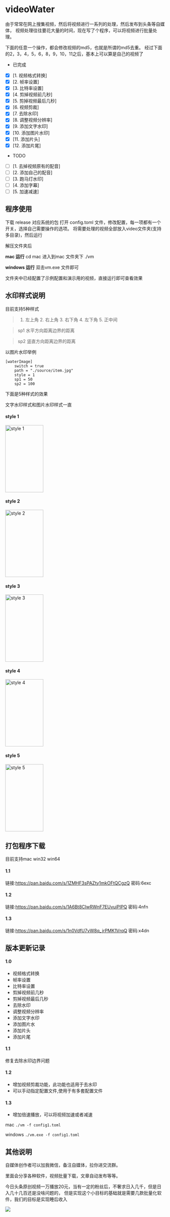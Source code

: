 # videoWater

由于常常在网上搜集视频，然后将视频进行一系列的处理，然后发布到头条等自媒体，
视频处理往往要花大量的时间，现在写了个程序，可以将视频进行批量处理。

下面的任意一个操作，都会修改视频的md5，也就是所谓的md5去重。
经过下面的2，3，4，5，6，8，9，10，11之后，基本上可以算是自己的视频了

* 已完成
* [x] [1. 视频格式转换] 
* [x] [2. 帧率设置] 
* [x] [3. 比特率设置] 
* [x] [4. 剪掉视频前几秒] 
* [x] [5. 剪掉视频最后几秒] 
* [x] [6. 视频剪裁]
* [x] [7. 去除水印] 
* [x] [8. 调整视频分辨率] 
* [x] [9. 添加文字水印] 
* [x] [10. 添加图片水印]
* [x] [11. 添加片头] 
* [x] [12. 添加片尾] 

* TODO
* [ ] [1. 去掉视频原有的配音] 
* [ ] [2. 添加自己的配音] 
* [ ] [3. 跑马灯水印]
* [ ] [4. 添加字幕]
* [ ] [5. 加速减速]

## 程序使用
下载 release 对应系统的包
打开 config.toml 文件，修改配置，每一项都有一个开关，选择自己需要操作的选项。
将需要处理的视频全部放入video文件夹(支持多目录)，然后运行

解压文件夹后

**mac 运行**
cd mac  进入到mac 文件夹下
./vm


**windows 运行**
双击vm.exe 文件即可


文件夹中已经配置了示例配置和演示用的视频，直接运行即可查看效果

## 水印样式说明

目前支持5种样式

 > 1. 左上角 2. 右上角 3. 右下角 4. 左下角 5. 正中间
 
 >  sp1 水平方向距离边界的距离
 
 > sp2 竖直方向距离边界的距离

以图片水印举例
```
[waterImage]
    switch = true
    path = "./source/item.jpg"
    style = 1
    sp1 = 50
    sp2 = 100
```

下面是5种样式的效果

文字水印样式和图片水印样式一直

#### style 1
<img src="https://github.com/suifengqjn/videoWater/blob/master/image/style1.jpg?raw=true" width="120" height="212" alt="style 1"/>

#### style 2
<img src="https://github.com/suifengqjn/videoWater/blob/master/image/style2.jpg?raw=true" width="120" height="212" alt="style 2"/>

#### style 3
<img src="https://github.com/suifengqjn/videoWater/blob/master/image/style3.jpg?raw=true" width="120" height="212" alt="style 3"/>

#### style 4
<img src="https://github.com/suifengqjn/videoWater/blob/master/image/style4.jpg?raw=true" width="120" height="212" alt="style 4"/>

#### style 5
<img src="https://github.com/suifengqjn/videoWater/blob/master/image/style5.jpg?raw=true" width="120" height="212" alt="style 5"/>


## 打包程序下载

目前支持mac win32 win64
#### 1.1 
链接:https://pan.baidu.com/s/1ZMHF3sPAZty1mkOFtQCgzQ  密码:6exc

#### 1.2
链接:https://pan.baidu.com/s/1A6Bt8CIwRWnF7EUvuiPIPQ  密码:4nfn

#### 1.3
链接:https://pan.baidu.com/s/1n0VdfU7vW8q_jrPMK1VrqQ  密码:x4dn

## 版本更新记录

#### 1.0
* 视频格式转换
* 帧率设置
* 比特率设置
* 剪掉视频前几秒
* 剪掉视频最后几秒
* 去除水印
* 调整视频分辨率
* 添加文字水印
* 添加图片水
* 添加片头
* 添加片尾
#### 1.1
修复去除水印边界问题
#### 1.2
* 增加视频剪裁功能，此功能也适用于去水印
* 可以手动指定配置文件,使用于有多套配置文件  
#### 1.3
* 增加倍速播放，可以将视频加速或者减速

mac `./vm -f config1.toml`

windows `./vm.exe -f config1.toml`


## 其他说明

自媒体创作者可以加我微信，备注自媒体，拉你进交流群。

里面会分享各种软件，视频批量下载，文章自动发布等等。

今日头条原创视频一万播放20元，当有一定的粉丝后，不奢求日入几千，但是日入几十几百还是没啥问题的，
但是实现这个小目标的基础就是需要几款批量化软件，我们的目标是实现睡后收入


![](https://github.com/suifengqjn/videoWater/blob/master/image/wechat.jpeg?raw=true)





 

